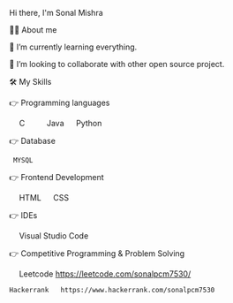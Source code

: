 Hi there, I'm Sonal Mishra 

💁‍♂️ About me

🌱 I’m currently learning everything.

👯 I’m looking to collaborate with other open source project.
 

🛠️ My Skills

👉 Programming languages

  C     Java   Python
  
👉 Database

     MYSQL

👉 Frontend Development

  HTML   CSS   

👉 IDEs

  Visual Studio Code
   
   
👉 Competitive Programming & Problem Solving

   Leetcode     https://leetcode.com/sonalpcm7530/
    
    Hackerrank   https://www.hackerrank.com/sonalpcm7530   
